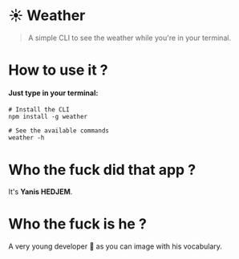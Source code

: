 # :sunny: Weather
> A simple CLI to see the weather while you're in your terminal.


# How to use it ?
#### Just type in your terminal: 
```shell
# Install the CLI
npm install -g weather

# See the available commands
weather -h
```

# Who the fuck did that app ?
It's **Yanis HEDJEM**.

# Who the fuck is he ?
A very young developer :man: as you can image with his vocabulary.
